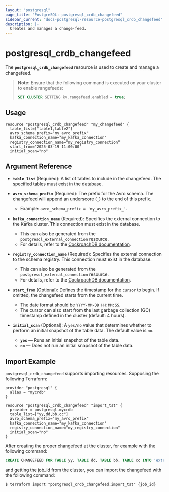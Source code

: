 ```yaml
---
layout: "postgresql"
page_title: "PostgreSQL: postgresql_crdb_changefeed"
sidebar_current: "docs-postgresql-resource-postgresql_crdb_changefeed"
description: |-
  Creates and manages a change-feed.
---
```


# postgresql_crdb_changefeed

The **`postgresql_crdb_changefeed`** resource is used to create and manage a changefeed.

> **Note:** Ensure that the following command is executed on your cluster to enable rangefeeds:
> ```sql
> SET CLUSTER SETTING kv.rangefeed.enabled = true;
> ```

## Usage

```hcl
resource "postgresql_crdb_changefeed" "my_changefeed" {
  table_list=["table1,table2"]
  avro_schema_prefix="my_avro_prefix"
  kafka_connection_name="my_kafka_connection"
  registry_connection_name="my_registry_connection"
  start_from="2025-03-19 11:00:00"
  initial_scan="no" 
```

## Argument Reference

- **`table_list`** (Required): A list of tables to include in the changefeed. The specified tables must exist in the database.

- **`avro_schema_prefix`** (Required): The prefix for the Avro schema. The changefeed will append an underscore (`_`) to the end of this prefix.
  - Example: `avro_schema_prefix = 'my_avro_prefix_'`.

- **`kafka_connection_name`** (Required): Specifies the external connection to the Kafka cluster. This connection must exist in the database.
  - This can also be generated from the `postgresql_external_connection` resource.
  - For details, refer to the [CockroachDB documentation](https://www.cockroachlabs.com/docs/v25.1/create-external-connection.html).

- **`registry_connection_name`** (Required): Specifies the external connection to the schema registry. This connection must exist in the database.
  - This can also be generated from the `postgresql_external_connection` resource.
  - For details, refer to the [CockroachDB documentation](https://www.cockroachlabs.com/docs/v25.1/create-external-connection.html).

- **`start_from`** (Optional): Defines the timestamp for the `cursor` to begin. If omitted, the changefeed starts from the current time.
  - The date format should be `YYYY-MM-DD HH:MM:SS`.
  - The cursor can also start from the last garbage collection (GC) timestamp defined in the cluster (default: 4 hours).

- **`initial_scan`** (Optional): A `yes/no` value that determines whether to perform an initial snapshot of the table data. The default value is `no`.
  - **`yes`** — Runs an initial snapshot of the table data.
  - **`no`** — Does not run an initial snapshot of the table data.
## Import Example

`postgresql_crdb_changefeed` supports importing resources.  Supposing the following
Terraform:

```hcl
provider "postgresql" {
  alias = "mycrdb"
}

resource "postgresql_crdb_changefeed" "import_tst" {
  provider = postgresql.mycrdb
  table_list=["yy,dd,bb,cc"]
  avro_schema_prefix="my_avro_prefix"
  kafka_connection_name="my_kafka_connection"
  registry_connection_name="my_registry_connection"
  initial_scan="no"
}
```
After creating the proper changefeed at the cluster, for example with the following command:
```sql
CREATE CHANGEFEED FOR TABLE yy, TABLE dd, TABLE bb, TABLE cc INTO 'external://my_kafka_connection' WITH OPTIONS (avro_schema_prefix = 'my_avro_prefix_', confluent_schema_registry = 'external://my_registry_connection', cursor = '2025-03-19 11:00:00', diff, format = 'avro', initial_scan = 'no', on_error = 'pause', updated)
```
and getting the job_id from the cluster, you can import the changefeed with the following command:

```
$ terraform import "postgresql_crdb_changefeed.import_tst" {job_id}
```
